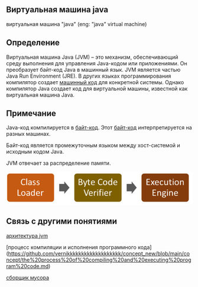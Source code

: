 ## Виртуальная машина java
виртуальная машина "java" (eng: "java" virtual machine) 

## Определение
Виртуальная машина Java (JVM) – это механизм, обеспечивающий среду выполнения для управления Java-кодом или приложениями. Он преобразует байт-код Java в машинный язык. JVM является частью Java Run Environment (JRE). В других языках программирования компилятор создает [машинный код](https://github.com/vernikkkkkkkkkkkkkkkkkkk/concept_new/blob/main/concept/machine%20code.md) для конкретной системы. Однако компилятор Java создает код для виртуальной машины, известной как виртуальная машина Java.

## Примечание
Java-код компилируется в [байт-код](https://github.com/vernikkkkkkkkkkkkkkkkkkk/concept_new/blob/main/concept/byte-code.md). Этот [байт-код](https://github.com/vernikkkkkkkkkkkkkkkkkkk/concept_new/blob/main/concept/byte-code.md) интерпретируется на разных машинах.

Байт-код является промежуточным языком между хост-системой и исходным кодом Java.

JVM отвечает за распределение памяти.

![jvm](https://github.com/vernikkkkkkkkkkkkkkkkkkk/concept_new/blob/main/images/jvm.png)

## Связь с другими понятиями
[архитектура jvm](https://github.com/vernikkkkkkkkkkkkkkkkkkk/concept_new/blob/main/concept/architecture%20jvm.md)

[процесс компиляции и исполнения программного кода] (https://github.com/vernikkkkkkkkkkkkkkkkkkk/concept_new/blob/main/concept/the%20process%20of%20compiling%20and%20executing%20program%20code.md)

[сборщик мусора](https://github.com/vernikkkkkkkkkkkkkkkkkkk/concept_new/blob/main/concept/garbage%20collection.md)
